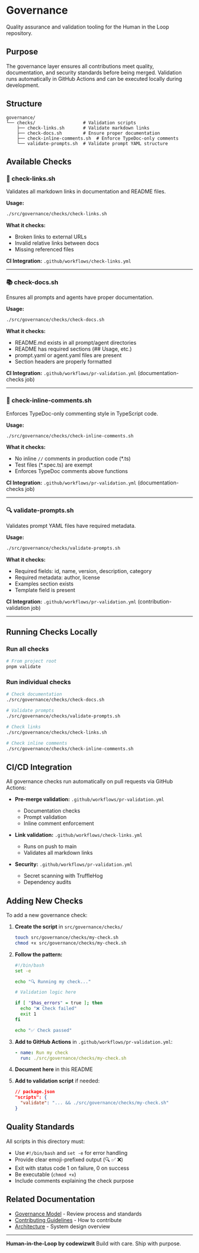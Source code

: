 # Governance

Quality assurance and validation tooling for the Human in the Loop repository.

## Purpose

The governance layer ensures all contributions meet quality, documentation, and security standards before being merged. Validation runs automatically in GitHub Actions and can be executed locally during development.

## Structure

```
governance/
└── checks/                  # Validation scripts
    ├── check-links.sh       # Validate markdown links
    ├── check-docs.sh        # Ensure proper documentation
    ├── check-inline-comments.sh  # Enforce TypeDoc-only comments
    └── validate-prompts.sh  # Validate prompt YAML structure
```

## Available Checks

### 📎 check-links.sh

Validates all markdown links in documentation and README files.

**Usage:**

```bash
./src/governance/checks/check-links.sh
```

**What it checks:**

- Broken links to external URLs
- Invalid relative links between docs
- Missing referenced files

**CI Integration:** `.github/workflows/check-links.yml`

---

### 📚 check-docs.sh

Ensures all prompts and agents have proper documentation.

**Usage:**

```bash
./src/governance/checks/check-docs.sh
```

**What it checks:**

- README.md exists in all prompt/agent directories
- README has required sections (## Usage, etc.)
- prompt.yaml or agent.yaml files are present
- Section headers are properly formatted

**CI Integration:** `.github/workflows/pr-validation.yml` (documentation-checks job)

---

### 💬 check-inline-comments.sh

Enforces TypeDoc-only commenting style in TypeScript code.

**Usage:**

```bash
./src/governance/checks/check-inline-comments.sh
```

**What it checks:**

- No inline `//` comments in production code (\*.ts)
- Test files (\*.spec.ts) are exempt
- Enforces TypeDoc comments above functions

**CI Integration:** `.github/workflows/pr-validation.yml` (documentation-checks job)

---

### 🔍 validate-prompts.sh

Validates prompt YAML files have required metadata.

**Usage:**

```bash
./src/governance/checks/validate-prompts.sh
```

**What it checks:**

- Required fields: id, name, version, description, category
- Required metadata: author, license
- Examples section exists
- Template field is present

**CI Integration:** `.github/workflows/pr-validation.yml` (contribution-validation job)

---

## Running Checks Locally

### Run all checks

```bash
# From project root
pnpm validate
```

### Run individual checks

```bash
# Check documentation
./src/governance/checks/check-docs.sh

# Validate prompts
./src/governance/checks/validate-prompts.sh

# Check links
./src/governance/checks/check-links.sh

# Check inline comments
./src/governance/checks/check-inline-comments.sh
```

## CI/CD Integration

All governance checks run automatically on pull requests via GitHub Actions:

- **Pre-merge validation:** `.github/workflows/pr-validation.yml`

  - Documentation checks
  - Prompt validation
  - Inline comment enforcement

- **Link validation:** `.github/workflows/check-links.yml`

  - Runs on push to main
  - Validates all markdown links

- **Security:** `.github/workflows/pr-validation.yml`
  - Secret scanning with TruffleHog
  - Dependency audits

## Adding New Checks

To add a new governance check:

1. **Create the script** in `src/governance/checks/`

   ```bash
   touch src/governance/checks/my-check.sh
   chmod +x src/governance/checks/my-check.sh
   ```

2. **Follow the pattern:**

   ```bash
   #!/bin/bash
   set -e

   echo "🔍 Running my check..."

   # Validation logic here

   if [ "$has_errors" = true ]; then
     echo "❌ Check failed"
     exit 1
   fi

   echo "✅ Check passed"
   ```

3. **Add to GitHub Actions** in `.github/workflows/pr-validation.yml`:

   ```yaml
   - name: Run my check
     run: ./src/governance/checks/my-check.sh
   ```

4. **Document here** in this README

5. **Add to validation script** if needed:
   ```json
   // package.json
   "scripts": {
     "validate": "... && ./src/governance/checks/my-check.sh"
   }
   ```

## Quality Standards

All scripts in this directory must:

- Use `#!/bin/bash` and `set -e` for error handling
- Provide clear emoji-prefixed output (🔍 ✅ ❌)
- Exit with status code 1 on failure, 0 on success
- Be executable (`chmod +x`)
- Include comments explaining the check purpose

## Related Documentation

- [Governance Model](../../docs/governance-model.md) - Review process and standards
- [Contributing Guidelines](../../docs/contributing-guidelines.md) - How to contribute
- [Architecture](../../docs/architecture.md) - System design overview

---

**Human-in-the-Loop by codewizwit**
Build with care. Ship with purpose.
